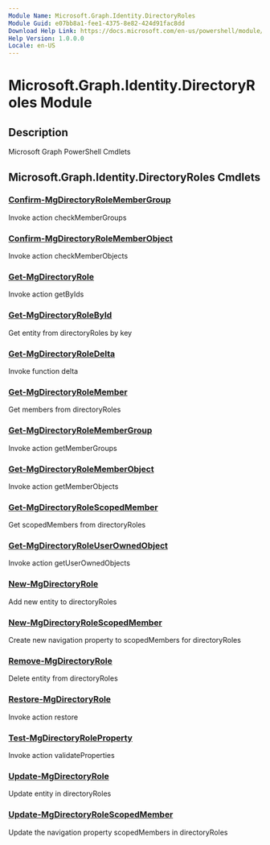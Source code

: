 ```yaml
---
Module Name: Microsoft.Graph.Identity.DirectoryRoles
Module Guid: e07bb8a1-fee1-4375-8e82-424d91fac8dd
Download Help Link: https://docs.microsoft.com/en-us/powershell/module/microsoft.graph.identity.directoryroles
Help Version: 1.0.0.0
Locale: en-US
---
```


# Microsoft.Graph.Identity.DirectoryRoles Module
## Description
Microsoft Graph PowerShell Cmdlets

## Microsoft.Graph.Identity.DirectoryRoles Cmdlets
### [Confirm-MgDirectoryRoleMemberGroup](Confirm-MgDirectoryRoleMemberGroup.md)
Invoke action checkMemberGroups

### [Confirm-MgDirectoryRoleMemberObject](Confirm-MgDirectoryRoleMemberObject.md)
Invoke action checkMemberObjects

### [Get-MgDirectoryRole](Get-MgDirectoryRole.md)
Invoke action getByIds

### [Get-MgDirectoryRoleById](Get-MgDirectoryRoleById.md)
Get entity from directoryRoles by key

### [Get-MgDirectoryRoleDelta](Get-MgDirectoryRoleDelta.md)
Invoke function delta

### [Get-MgDirectoryRoleMember](Get-MgDirectoryRoleMember.md)
Get members from directoryRoles

### [Get-MgDirectoryRoleMemberGroup](Get-MgDirectoryRoleMemberGroup.md)
Invoke action getMemberGroups

### [Get-MgDirectoryRoleMemberObject](Get-MgDirectoryRoleMemberObject.md)
Invoke action getMemberObjects

### [Get-MgDirectoryRoleScopedMember](Get-MgDirectoryRoleScopedMember.md)
Get scopedMembers from directoryRoles

### [Get-MgDirectoryRoleUserOwnedObject](Get-MgDirectoryRoleUserOwnedObject.md)
Invoke action getUserOwnedObjects

### [New-MgDirectoryRole](New-MgDirectoryRole.md)
Add new entity to directoryRoles

### [New-MgDirectoryRoleScopedMember](New-MgDirectoryRoleScopedMember.md)
Create new navigation property to scopedMembers for directoryRoles

### [Remove-MgDirectoryRole](Remove-MgDirectoryRole.md)
Delete entity from directoryRoles

### [Restore-MgDirectoryRole](Restore-MgDirectoryRole.md)
Invoke action restore

### [Test-MgDirectoryRoleProperty](Test-MgDirectoryRoleProperty.md)
Invoke action validateProperties

### [Update-MgDirectoryRole](Update-MgDirectoryRole.md)
Update entity in directoryRoles

### [Update-MgDirectoryRoleScopedMember](Update-MgDirectoryRoleScopedMember.md)
Update the navigation property scopedMembers in directoryRoles

